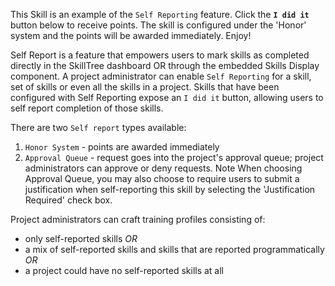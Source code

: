 This Skill is an example of the `Self Reporting` feature. Click the **`I did it`** button below to receive points. The skill is configured under the 'Honor' system and the points will be awarded immediately. Enjoy!

Self Report is a feature that empowers users to mark skills as completed directly in the SkillTree dashboard OR through the embedded Skills Display component. A project administrator can enable `Self Reporting` for a skill, set of skills or even all the skills in a project. Skills that have been configured with Self Reporting expose an `I did it` button, allowing users to self report completion of those skills.

There are two `Self report` types available:

1. `Honor System` \- points are awarded immediately
2. `Approval Queue` \- request goes into the project's approval queue; project administrators can approve or deny requests\. Note When choosing Approval Queue\, you may also choose to require users to submit a justification when self\-reporting this skill by selecting the 'Justification Required' check box\.

Project administrators can craft training profiles consisting of:

* only self-reported skills *OR*
* a mix of self-reported skills and skills that are reported programmatically *OR*
* a project could have no self-reported skills at all